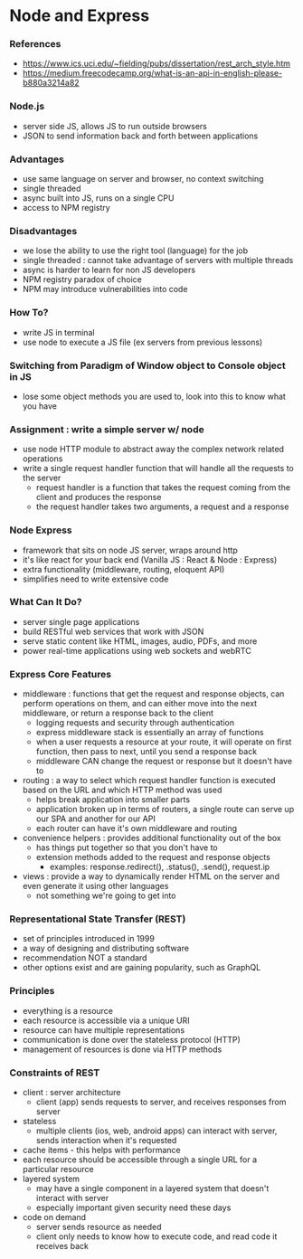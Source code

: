 # Node and Express

### References

- https://www.ics.uci.edu/~fielding/pubs/dissertation/rest_arch_style.htm
- https://medium.freecodecamp.org/what-is-an-api-in-english-please-b880a3214a82

### Node.js

- server side JS, allows JS to run outside browsers
- JSON to send information back and forth between applications

### Advantages

- use same language on server and browser, no context switching
- single threaded
- async built into JS, runs on a single CPU
- access to NPM registry

### Disadvantages

- we lose the ability to use the right tool (language) for the job
- single threaded : cannot take advantage of servers with multiple threads
- async is harder to learn for non JS developers
- NPM registry paradox of choice
- NPM may introduce vulnerabilities into code

### How To?

- write JS in terminal
- use node to execute a JS file (ex servers from previous lessons)

### Switching from Paradigm of Window object to Console object in JS

- lose some object methods you are used to, look into this to know what you have

### Assignment : write a simple server w/ node

- use node HTTP module to abstract away the complex network related operations
- write a single request handler function that will handle all the requests to the server
  - request handler is a function that takes the request coming from the client and produces the response
  - the request handler takes two arguments, a request and a response

### Node Express

- framework that sits on node JS server, wraps around http
- it's like react for your back end (Vanilla JS : React & Node : Express)
- extra functionality (middleware, routing, eloquent API)
- simplifies need to write extensive code

### What Can It Do?

- server single page applications
- build RESTful web services that work with JSON
- serve static content like HTML, images, audio, PDFs, and more
- power real-time applications using web sockets and webRTC

### Express Core Features

- middleware : functions that get the request and response objects, can perform operations on them, and can either move into the next middleware, or return a response back to the client
  - logging requests and security through authentication
  - express middleware stack is essentially an array of functions
  - when a user requests a resource at your route, it will operate on first function, then pass to next, until you send a response back
  - middleware CAN change the request or response but it doesn't have to
- routing : a way to select which request handler function is executed based on the URL and which HTTP method was used
  - helps break application into smaller parts
  - application broken up in terms of routers, a single route can serve up our SPA and another for our API
  - each router can have it's own middleware and routing
- convenience helpers : provides additional functionality out of the box
  - has things put together so that you don't have to
  - extension methods added to the request and response objects
    - examples: response.redirect(), .status(), .send(), request.ip
- views : provide a way to dynamically render HTML on the server and even generate it using other languages
  - not something we're going to get into

### Representational State Transfer (REST)

- set of principles introduced in 1999
- a way of designing and distributing software
- recommendation NOT a standard
- other options exist and are gaining popularity, such as GraphQL

### Principles

- everything is a resource
- each resource is accessible via a unique URI
- resource can have multiple representations
- communication is done over the stateless protocol (HTTP)
- management of resources is done via HTTP methods

### Constraints of REST

- client : server architecture
  - client (app) sends requests to server, and receives responses from server
- stateless
  - multiple clients (ios, web, android apps) can interact with server, sends interaction when it's requested
- cache items - this helps with performance
- each resource should be accessible through a single URL for a particular resource
- layered system
  - may have a single component in a layered system that doesn't interact with server
  - especially important given security need these days
- code on demand
  - server sends resource as needed
  - client only needs to know how to execute code, and read code it receives back

